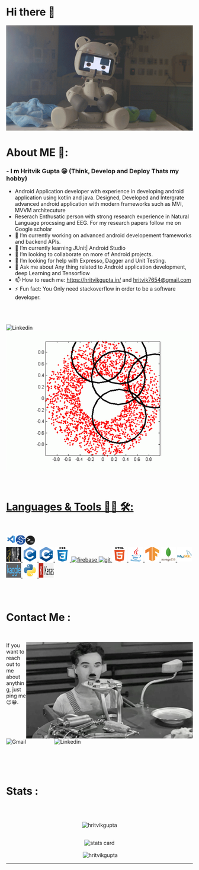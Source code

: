 

# Hi there 👋

<img width="560" alt="Screenshot 2022-03-07 at 7 21 59 PM" src= "https://github.com/hritvikgupta/hritvikgupta/blob/main/src_/5lto.gif">

# About ME 💬:

### - I m Hritvik Gupta 😁 (Think, Develop and Deploy Thats my hobby)

- Android Application developer with experience in developing android application using kotlin and java. Designed, Developed and Intergrate advanced android application with modern frameworks such as MVI, MVVM architecuture
- Reserach Enthusatic person with strong research experience in Natural Language procssing and EEG. For my research papers follow me on Google scholar 
- 🔭 I’m currently working on advanced android developement frameworks and backend APIs.
- 🌱 I’m currently learning JUnit| Android Studio
- 👯 I’m looking to collaborate on more of Android projects.
- 🤔 I’m looking for help with Expresso, Dagger and Unit Testing.  
- 💬 Ask me about Any thing related to Android application development, deep Learning and Tensorflow
- 📫 How to reach me: https://hritvikgupta.in/ and hritvik7654@gmail.com  
- ⚡ Fun fact: You Only need stackoverflow in order to be a software developer.
</br>
</br>
</br>



<a href="https://scholar.google.com/citations?hl=en&user=ShxBp2MAAAAJ&view_op=list_works&gmla=AJsN-F4736wr3RpZuzL3k6NAHNI7S3YJ_HdddA-jKQBRaXEvfiiw-5u8UxlmfVoPGG6h_XLBCoY3NPeSXF_0hIKm5zDXfRe0PAUOoCNlhn7HyhH8GDPy8psm">
 <img align="left" alt="Linkedin" width="150" hight="100" src="https://user-images.githubusercontent.com/60143996/211176246-af19d68d-0dbe-483a-9109-29a533a4d455.png" /> 

<div align="center">
 
<img width="560" alt="Screenshot 2022-03-07 at 7 33 34 PM" src= "https://github.com/hritvikgupta/hritvikgupta/blob/main/src_/GNa2.gif">

 
</div>
</br>
</hr>
</br>





# Languages & Tools 👨‍💻 🛠:
</br>

<p align="center">


<img align="left" alt="Visual Studio Code" width="26px" src="https://github.com/hritvikgupta/hritvikgupta/blob/main/src_/Screenshot%202022-03-07%20at%208.33.02%20PM.png" />
<img align="left" alt="GitHub" width="26px" src="https://github.com/hritvikgupta/hritvikgupta/blob/main/src_/Screenshot%202022-03-07%20at%208.33.27%20PM.png" />
<img align="left" alt="Terminal" width="26px" src="https://raw.githubusercontent.com/github/explore/80688e429a7d4ef2fca1e82350fe8e3517d3494d/topics/terminal/terminal.png" />
</br>
<p align="left"> <a href="https://getbootstrap.com" target="_blank"> <img src="https://github.com/hritvikgupta/hritvikgupta/blob/main/src_/Screenshot%202022-03-07%20at%208.22.04%20PM.png" alt="bootstrap" width="40" height="40"/> </a> <a href="https://www.cprogramming.com/" target="_blank"> <img src="https://raw.githubusercontent.com/devicons/devicon/master/icons/c/c-original.svg" alt="c" width="40" height="40"/> </a> <a href="https://www.w3schools.com/cpp/" target="_blank"> <img src="https://raw.githubusercontent.com/devicons/devicon/master/icons/cplusplus/cplusplus-original.svg" alt="cplusplus" width="40" height="40"/> </a> <a href="https://www.w3schools.com/css/" target="_blank"> <img src="https://raw.githubusercontent.com/devicons/devicon/master/icons/css3/css3-original-wordmark.svg" alt="css3" width="40" height="40"/> </a> <a href="https://firebase.google.com/" target="_blank"> <img src="https://www.vectorlogo.zone/logos/firebase/firebase-icon.svg" alt="firebase" width="40" height="40"/> </a> <a href="https://git-scm.com/" target="_blank"> <img src="https://www.vectorlogo.zone/logos/git-scm/git-scm-icon.svg" alt="git" width="40" height="40"/> </a> <a href="https://www.w3.org/html/" target="_blank"> <img src="https://raw.githubusercontent.com/devicons/devicon/master/icons/html5/html5-original-wordmark.svg" alt="html5" width="40" height="40"/> </a> <a href="https://www.java.com" target="_blank"> <img src="https://raw.githubusercontent.com/devicons/devicon/master/icons/java/java-original.svg" alt="java" width="40" height="40"/> </a> <a href="https://developer.mozilla.org/en-US/docs/Web/JavaScript" target="_blank"> <img src="https://github.com/hritvikgupta/hritvikgupta/blob/main/src_/Screenshot%202022-03-07%20at%208.25.01%20PM.png" alt="javascript" width="40" height="40"/> </a> <a href="https://www.mongodb.com/" target="_blank"> <img src="https://raw.githubusercontent.com/devicons/devicon/master/icons/mongodb/mongodb-original-wordmark.svg" alt="mongodb" width="40" height="40"/> </a> <a href="https://www.mysql.com/" target="_blank"> <img src="https://raw.githubusercontent.com/devicons/devicon/master/icons/mysql/mysql-original-wordmark.svg" alt="mysql" width="40" height="40"/> </a> <a href="https://nodejs.org" target="_blank"> <img src="https://github.com/hritvikgupta/hritvikgupta/blob/main/src_/Screenshot%202022-03-07%20at%208.26.00%20PM.png" alt="nodejs" width="40" height="40"/> </a> <a href="https://www.python.org" target="_blank"> <img src="https://raw.githubusercontent.com/devicons/devicon/master/icons/python/python-original.svg" alt="python" width="40" height="40"/> </a> <a href="https://reactjs.org/" target="_blank"> <img src="https://github.com/hritvikgupta/hritvikgupta/blob/main/src_/Screenshot%202022-03-07%20at%208.25.28%20PM.png" alt="react" width="40" height="40"/> </a> </p>
</br>
</br>



# Contact Me :

<p>
 </br>

<div>
<img hight="320" width="450" align="right" alt="GIF" src="https://github.com/hritvikgupta/hritvikgupta/blob/main/src_/9DPG.gif">


If you want to reach out to me about anything, just ping me 😉😁.

<a href="mailto:hritvik7654@gmail.com">
 <img align="left" alt="Gmail" width="130" hight="100" src="https://github.com/Xx-Ashutosh-xX/Xx-Ashutosh-xX/blob/master/assets/icons/gmail.png" />
</a>
<a href="https://linkedin.com/in/hritvik-gupta-8469611a3">
  <img align="left" alt="Linkedin" width="150" hight="100" src="https://github.com/Xx-Ashutosh-xX/Xx-Ashutosh-xX/blob/master/assets/icons/linkedin.png" /> 
</br>

</a>

 </p>
 </div> 

</br> 
</br>
</br> 
</br>
</br>
</br>
</br> 


# Stats :
</br>
</br>
<div align ="center">
 <p>
  <img  src="https://github-readme-stats.vercel.app/api/top-langs?username=hritvikgupta&show_icons=true&locale=en&layout=compact&theme=blue-green" alt="hritvikgupta" /></p>
</br>
<img alt= "stats card" height="200px" width="400" src="https://github-readme-streak-stats.herokuapp.com/?user=hritvikgupta&theme=blue-green">
</br>
<p>&nbsp;<img align="center" src="https://github-readme-stats.vercel.app/api?username=hritvikgupta&show_icons=true&theme=blue-green" alt="hritvikgupta" /></p>
</div>

*************
